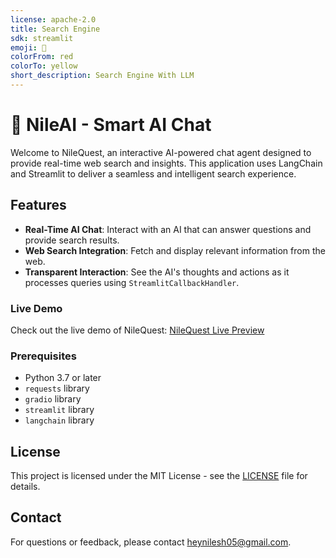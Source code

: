 ```yaml
---
license: apache-2.0
title: Search Engine
sdk: streamlit
emoji: 🏃
colorFrom: red
colorTo: yellow
short_description: Search Engine With LLM
---
```

# 🤖 NileAI - Smart AI Chat
Welcome to NileQuest, an interactive AI-powered chat agent designed to provide real-time web search and insights. This application uses LangChain and Streamlit to deliver a seamless and intelligent search experience.

## Features

- **Real-Time AI Chat**: Interact with an AI that can answer questions and provide search results.
- **Web Search Integration**: Fetch and display relevant information from the web.
- **Transparent Interaction**: See the AI's thoughts and actions as it processes queries using `StreamlitCallbackHandler`.

### Live Demo

Check out the live demo of NileQuest: [NileQuest Live Preview](https://llm-nile-search-engine-14.streamlit.app/)

### Prerequisites

- Python 3.7 or later
- `requests` library
- `gradio` library
- `streamlit` library
- `langchain` library

## License
This project is licensed under the MIT License - see the [LICENSE](LICENSE) file for details.

## Contact
For questions or feedback, please contact heynilesh05@gmail.com.
